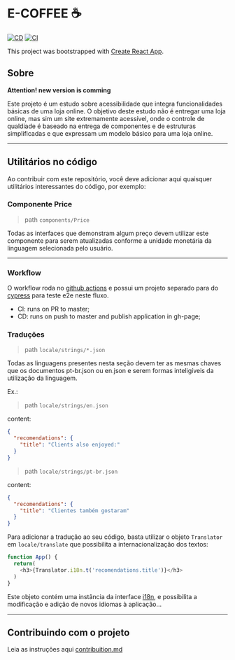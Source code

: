 # E-COFFEE ☕

[![CD](https://github.com/nikolasFreitas/e-coffee-frontend/actions/workflows/cd.yml/badge.svg?branch=master)](https://github.com/nikolasFreitas/e-coffee-frontend/actions/workflows/cd.yml)
[![CI](https://github.com/nikolasFreitas/e-coffee-frontend/actions/workflows/CI.yml/badge.svg)](https://github.com/nikolasFreitas/e-coffee-frontend/actions/workflows/CI.yml)

This project was bootstrapped with [Create React App](https://github.com/facebook/create-react-app).

## Sobre

**Attention! new version is comming**

Este projeto é um estudo sobre acessibilidade que integra funcionalidades básicas de uma loja online. O objetivo deste estudo não é entregar uma loja online, mas sim um site extremamente acessível, onde o controle de qualdiade é baseado na entrega de componentes e de estruturas simplificadas e que expressam um modelo básico para uma loja online.

-------------------------------------------------

## Utilitários no código

Ao contribuir com este repositório, você deve adicionar aqui quaisquer utilitários interessantes do código, por exemplo:

### Componente Price

> path `components/Price`

Todas as interfaces que demonstram algum preço devem utilizar este componente para serem atualizadas conforme a unidade monetária da linguagem selecionada pelo usuário.

-------------------------------------------------

### Workflow

O workflow roda no [github actions](https://docs.github.com/en/actions) e possui um projeto separado para do [cypress](https://www.cypress.io/) para teste e2e neste fluxo.

- CI: runs on PR to master;
- CD: runs on push to master and publish application in gh-page;

### Traduções

> path `locale/strings/*.json`

Todas as linguagens presentes nesta seção devem ter as mesmas chaves que os documentos pt-br.json ou en.json e serem formas inteligíveis da utilização da linguagem.

Ex.:
>path `locale/strings/en.json`

content:

```json
{
  "recomendations": {
    "title": "Clients also enjoyed:"
  }
}
```

>path `locale/strings/pt-br.json`

content:

```json
{
  "recomendations": {
    "title": "Clientes também gostaram"
  }
}
```

Para adicionar a tradução ao seu código, basta utilizar o objeto `Translator` em `locale/translate` que possibilita a internacionalização dos textos:

```TypeScript
function App() {
  return(
    <h3>{Translator.i18n.t('recomendations.title')}</h3>
  )
}
```

Este objeto contém uma instância da interface [i18n](http://i18njs.com/), e possibilita a modificação e adição de novos idiomas à aplicação...

-------------------------------------------------

## Contribuindo com o projeto

Leia as instruções aqui [contribuition.md](https://github.com/githiago-f/e-coffee-frontend/blob/master/CONTRIBUITION.md)
